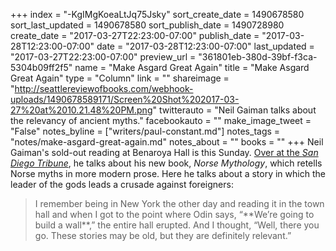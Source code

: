 +++
index = "-KgIMgKoeaLtJq75Jsky"
sort_create_date = 1490678580
sort_last_updated = 1490678580
sort_publish_date = 1490728980
create_date = "2017-03-27T22:23:00-07:00"
publish_date = "2017-03-28T12:23:00-07:00"
date = "2017-03-28T12:23:00-07:00"
last_updated = "2017-03-27T22:23:00-07:00"
preview_url = "361801eb-380d-39bf-f3ca-5304b09ff2f5"
name = "Make Asgard Great Again"
title = "Make Asgard Great Again"
type = "Column"
link = ""
shareimage = "http://seattlereviewofbooks.com/webhook-uploads/1490678589171/Screen%20Shot%202017-03-27%20at%2010.21.48%20PM.png"
twitterauto = "Neil Gaiman talks about the relevancy of ancient myths."
facebookauto = ""
make_image_tweet = "False"
notes_byline = ["writers/paul-constant.md"]
notes_tags = "notes/make-asgard-great-again.md"
notes_about = ""
books = ""
+++
Neil Gaiman's sold-out reading at Benaroya Hall is this Sunday. [Over at the *San Diego Tribune*](http://www.sandiegouniontribune.com/entertainment/books/sd-et-author-gaiman-20170313-story.html), he talks about his new book, *Norse Mythology*, which retells Norse myths in more modern prose. Here he talks about a story in which the leader of the gods leads a crusade against foreigners:

<blockquote>I remember being in New York the other day and reading it in the town hall and when I got to the point where Odin says, “**We’re going to build a wall**,” the entire hall erupted. And I thought, “Well, there you go. These stories may be old, but they are definitely relevant.”</blockquote>